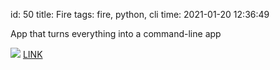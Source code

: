 id: 50
title: Fire
tags: fire, python, cli
time: 2021-01-20 12:36:49

App that turns everything into a command-line app

![](http://localhost/bkmks_fotos/pics/81)
[LINK](https://github.com/google/python-fire/blob/master/examples/identity/identity.py)